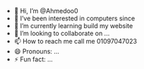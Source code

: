 - 👋 Hi, I’m @Ahmedoo0
- 👀 I’ve been interested in computers since     
- 🌱 I’m currently learning build my website
- 💞️ I’m looking to collaborate on ...
- 📫 How to reach me call me 01097047023
- 😄 Pronouns: ...
- ⚡ Fun fact: ...

<!---
Ahmedoo0/Ahmedoo0 is a ✨ special ✨ repository because its `README.md` (this file) appears on your GitHub profile.
You can click the Preview link to take a look at your changes.
--->
